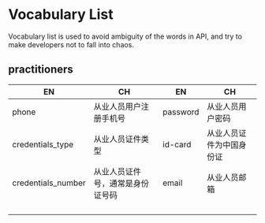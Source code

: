 # Vocabulary List

Vocabulary list is used to avoid ambiguity of the words in API, and try to make developers not to fall into chaos.

## practitioners

| EN                 | CH                               | EN       | CH                       |
| ------------------ | -------------------------------- | -------- | ------------------------ |
| phone              | 从业人员用户注册手机号           | password | 从业人员用户密码         |
| credentials_type   | 从业人员证件类型                 | id-card  | 从业人员证件为中国身份证 |
| credentials_number | 从业人员证件号，通常是身份证号码 | email    | 从业人员邮箱             |
|                    |                                  |          |                          |
|                    |                                  |          |                          |
|                    |                                  |          |                          |
|                    |                                  |          |                          |

